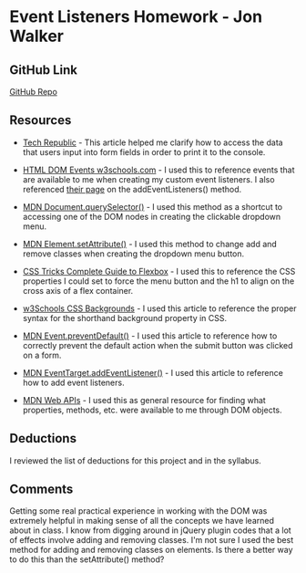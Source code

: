 # Event Listeners Homework - Jon Walker

## GitHub Link

[GitHub Repo](https://github.com/the-real-jon-walker/hw_listeners_jon_walker)

## Resources

* [Tech Republic](https://www.techrepublic.com/article/accessing-form-data-via-javascript-and-the-dom/#) - This article helped me clarify how to access the data that users input into form fields in order to print it to the console.

* [HTML DOM Events w3schools.com](https://www.w3schools.com/jsref/dom_obj_event.asp) - I used this to reference events that are available to me when creating my custom event listeners. I also referenced [their page](https://www.w3schools.com/jsref/met_element_addeventlistener.asp) on the addEventListeners() method.

* [MDN Document.querySelector()](https://developer.mozilla.org/en-US/docs/Web/API/Document/querySelector) - I used this method as a shortcut to accessing one of the DOM nodes in creating the clickable dropdown menu.

* [MDN Element.setAttribute()](https://developer.mozilla.org/en-US/docs/Web/API/Element/setAttribute) - I used this method to change add and remove classes when creating the dropdown menu button.

* [CSS Tricks Complete Guide to Flexbox](https://css-tricks.com/snippets/css/a-guide-to-flexbox/) - I used this to reference the CSS properties I could set to force the menu button and the h1 to align on the cross axis of a flex container.

* [w3Schools CSS Backgrounds](https://www.w3schools.com/css/css_background.asp) - I used this article to reference the proper syntax for the shorthand background property in CSS.

* [MDN Event.preventDefault()](https://developer.mozilla.org/en-US/docs/Web/API/Event/preventDefault) - I used this article to reference how to correctly prevent the default action when the submit button was clicked on a form.

* [MDN EventTarget.addEventListener()](https://developer.mozilla.org/en-US/docs/Web/API/EventTarget/addEventListener?redirectlocale=en-US&redirectslug=DOM%2FEventTarget.addEventListener) - I used this article to reference how to add event listeners.

* [MDN Web APIs](https://developer.mozilla.org/en-US/docs/Web/API) - I used this as general resource for finding what properties, methods, etc. were available to me through DOM objects.

## Deductions

I reviewed the list of deductions for this project and in the syllabus.

## Comments

Getting some real practical experience in working with the DOM was extremely helpful in making sense of all the concepts we have learned about in class. I know from digging around in jQuery plugin codes that a lot of effects involve adding and removing classes. I'm not sure I used the best method for adding and removing classes on elements. Is there a better way to do this than the setAttribute() method?
